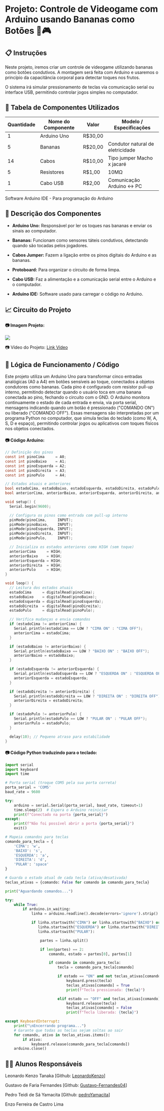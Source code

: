 # Projeto: Controle de Videogame com Arduino usando Bananas como Botões 🍌🎮
## 📋 Instruções
Neste projeto, iremos criar um controle de videogame utilizando bananas como botões condutivos. A montagem será feita com Arduino e usaremos o princípio da capacitância corporal para detectar toques nos frutos.

O sistema irá simular pressionamento de teclas via comunicação serial ou interface USB, permitindo controlar jogos simples no computador.

## 🧰 Tabela de Componentes Utilizados
|Quantidade|Nome do Componente  |Valor  |Modelo	/ Especificações         |
|----------|--------------------|-------|--------------------------------|
|1         |Arduino Uno         |R$30,00|                                |
|5         |Bananas             |R$20,00|Condutor natural de eletricidade|
|14        |Cabos               |R$10,00|Tipo jumper Macho x jacaré      |
|5         |Resistores          |R$1,00 |10MΩ                            |
|1         |Cabo USB            |R$2,00 |Comunicação Arduino ↔ PC        |

Software Arduino IDE	-	Para programação do Arduino

## 📝 Descrição dos Componentes
* **Arduino Uno:** Responsável por ler os toques nas bananas e enviar os sinais ao computador.

* **Bananas:** Funcionam como sensores táteis condutivos, detectando quando são tocadas pelos jogadores.

* **Cabos Jumper:** Fazem a ligação entre os pinos digitais do Arduino e as bananas.

* **Protoboard:** Para organizar o circuito de forma limpa.

* **Cabo USB:** Faz a alimentação e a comunicação serial entre o Arduino e o computador.

* **Arduino IDE:** Software usado para carregar o código no Arduino.

## 📈 Circuito do Projeto
#### 📷 Imagem Projeto:
<img src="./ImagensCircuito/Arduino.jpeg">

📷 Vídeo do Projeto: [Link Vídeo](https://youtube.com/shorts/01CHxVGYxkw?feature=shared)

## 🧮 Lógica de Funcionamento / Código
Este projeto utiliza um Arduino Uno para transformar cinco entradas analógicas (A0 a A4) em botões sensíveis ao toque, conectados a objetos condutores como bananas. Cada pino é configurado com resistor pull-up interno, permitindo detectar quando o usuário toca em uma banana conectada ao pino, fechando o circuito com o GND. O Arduino monitora continuamente o estado de cada entrada e envia, via porta serial, mensagens indicando quando um botão é pressionado ("COMANDO ON") ou liberado ("COMANDO OFF"). Essas mensagens são interpretadas por um programa Python no computador, que simula teclas do teclado (como W, A, S, D e espaço), permitindo controlar jogos ou aplicativos com toques físicos nos objetos conectados.

#### 📷 Código Arduíno:
```c
// Definição dos pinos
const int pinoCima     = A0;
const int pinoBaixo    = A1;
const int pinoEsquerda = A2;
const int pinoDireita  = A3;
const int pinoPulo     = A4;

// Estados atuais e anteriores
bool estadoCima, estadoBaixo, estadoEsquerda, estadoDireita, estadoPulo;
bool anteriorCima, anteriorBaixo, anteriorEsquerda, anteriorDireita, anteriorPulo;

void setup() {
  Serial.begin(9600);

  // Configura os pinos como entrada com pull-up interno
  pinMode(pinoCima,     INPUT);
  pinMode(pinoBaixo,    INPUT);
  pinMode(pinoEsquerda, INPUT);
  pinMode(pinoDireita,  INPUT);
  pinMode(pinoPulo,     INPUT);

  // Inicializa os estados anteriores como HIGH (sem toque)
  anteriorCima     = HIGH;
  anteriorBaixo    = HIGH;
  anteriorEsquerda = HIGH;
  anteriorDireita  = HIGH;
  anteriorPulo     = HIGH;
}

void loop() {
  // Leitura dos estados atuais
  estadoCima     = digitalRead(pinoCima);
  estadoBaixo    = digitalRead(pinoBaixo);
  estadoEsquerda = digitalRead(pinoEsquerda);
  estadoDireita  = digitalRead(pinoDireita);
  estadoPulo     = digitalRead(pinoPulo);

  // Verifica mudanças e envia comandos
  if (estadoCima != anteriorCima) {
    Serial.println(estadoCima == LOW ? "CIMA ON" : "CIMA OFF");
    anteriorCima = estadoCima;
  }

  if (estadoBaixo != anteriorBaixo) {
    Serial.println(estadoBaixo == LOW ? "BAIXO ON" : "BAIXO OFF");
    anteriorBaixo = estadoBaixo;
  }

  if (estadoEsquerda != anteriorEsquerda) {
    Serial.println(estadoEsquerda == LOW ? "ESQUERDA ON" : "ESQUERDA OFF");
    anteriorEsquerda = estadoEsquerda;
  }

  if (estadoDireita != anteriorDireita) {
    Serial.println(estadoDireita == LOW ? "DIREITA ON" : "DIREITA OFF");
    anteriorDireita = estadoDireita;
  }

  if (estadoPulo != anteriorPulo) {
    Serial.println(estadoPulo == LOW ? "PULAR ON" : "PULAR OFF");
    anteriorPulo = estadoPulo;
  }

  delay(10); // Pequeno atraso para estabilidade
}
```
#### 📷 Código Python traduzindo para o teclado:
```py
import serial
import keyboard
import time

# Porta serial (troque COM5 pela sua porta correta)
porta_serial = 'COM5'
baud_rate = 9600

try:
    arduino = serial.Serial(porta_serial, baud_rate, timeout=1)
    time.sleep(2)  # Espera o Arduino reiniciar
    print(f"Conectado na porta {porta_serial}")
except:
    print(f"Não foi possível abrir a porta {porta_serial}")
    exit()

# Mapeia comandos para teclas
comando_para_tecla = {
    'CIMA': 'w',
    'BAIXO': 's',
    'ESQUERDA': 'a',
    'DIREITA': 'd',
    'PULAR': 'space'
}

# Guarda o estado atual de cada tecla (ativa/desativada)
teclas_ativas = {comando: False for comando in comando_para_tecla}

print("Aguardando comandos...")

try:
    while True:
        if arduino.in_waiting:
            linha = arduino.readline().decode(errors='ignore').strip()

            if linha.startswith("CIMA") or linha.startswith("BAIXO") or \
               linha.startswith("ESQUERDA") or linha.startswith("DIREITA") or \
               linha.startswith("PULAR"):

                partes = linha.split()

                if len(partes) == 2:
                    comando, estado = partes[0], partes[1]

                    if comando in comando_para_tecla:
                        tecla = comando_para_tecla[comando]

                        if estado == "ON" and not teclas_ativas[comando]:
                            keyboard.press(tecla)
                            teclas_ativas[comando] = True
                            print(f"Tecla pressionada: {tecla}")

                        elif estado == "OFF" and teclas_ativas[comando]:
                            keyboard.release(tecla)
                            teclas_ativas[comando] = False
                            print(f"Tecla liberada: {tecla}")

except KeyboardInterrupt:
    print("\nEncerrando programa...")
    # Garante que todas as teclas sejam soltas ao sair
    for comando, ativo in teclas_ativas.items():
        if ativo:
            keyboard.release(comando_para_tecla[comando])
    arduino.close()

```

## 👨‍🎓 Alunos Responsáveis
Leonardo Kenzo Tanaka [Github: [LeonardoKenzo](https://github.com/LeonardoKenzo)]

Gustavo de Faria Fernandes [Github: [Gustavo-Fernandes04](https://github.com/Gustavo-Fernandes04)]

Pedro Teidi de Sá Yamacita [Github: [pedroYamacita](https://github.com/pedroYamacita)]

Enzo Ferreira de Castro Lima
